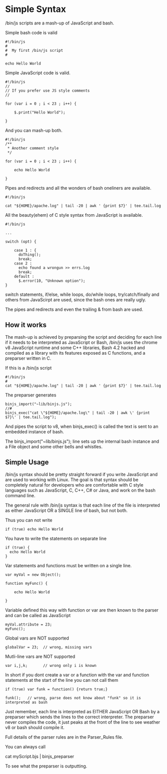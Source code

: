 # Simple Syntax

/bin/js scripts are a mash-up of JavaScript and bash.

Simple bash code is valid

    #!/bin/js
    #
    #  My first /bin/js script
    #

    echo Hello World

Simple JavaScript code is valid.

    #!/bin/js
    //
    // If you prefer use JS style comments
    //

    for (var i = 0 ; i < 23 ; i++) {

        $.print("Hello World");

    }

And you can mash-up both.

    #!/bin/js
    /**
     * Another comment style
     */

    for (var i = 0 ; i < 23 ; i++) {

        echo Hello World

    }

Pipes and redirects and all the wonders of bash oneliners are available.

    #!/bin/js

    cat "${HOME}/apache.log" | tail -20 | awk ' {print $7}' | tee.tail.log

All the beauty(ehem) of C style syntax from JavaScript is available.

	#!/bin/js
	
	...
  
	switch (opt) {

		case 1 : {
		  doThing();
		  break;
		case 2 :
		  echo found a wrongun >> errs.log
		  break;
		default :
		  $.error(10, "Unknown option");
	}    

switch statements, if/else, while loops, do/while loops, try/catch/finally and others from JavaScirpt are used, since the bash ones are really ugly.  

The pipes and redirects and even the trailing & from bash are used.

## How it works

The mash-up is achieved by preparsing the script and deciding for each line if it needs to be interpreted as JavaScript or Bash,  /bin/js uses the chrome v8 JavaScript runtime and some C++ libraries, Bash 4.2 hacked and compiled as a library with its features exposed as C functions, and a preparser written in C.

If this is a /bin/js script

    #!/bin/js
    #
    cat "${HOME}/apache.log" | tail -20 | awk ' {print $7}' | tee.tail.log

The preparser generates

    binjs_import("~lib/binjs.js");
    //#
    binjs_exec("cat \"${HOME}/apache.log\" | tail -20 | awk \' {print $7}\' | tee.tail.log");

And pipes the script to v8, when binjs_exec() is called the text is sent to an embedded instance of bash.

The binjs_import("~lib/binjs.js"); line sets up the internal bash instance and a File object and some other bells and whistles.

## Simple Usage

/bin/js syntax should be pretty straight forward if you write JavaScript and are used to working with Linux. 
The goal is that syntax should be completely natural for developers who are comfortable with C style languages such as JavaScript, C, C++, C# or Java, and work on the bash command line.

The general rule with /bin/js syntax is that each line of the file is interpreted as either JavaScript OR a SINGLE line of bash, but not both.

Thus you can not write

    if (true) echo Hello World

You have to write the statements on separate line

    if (true) {
      echo Hello World
    }


Var statements and functions must be written on a single line.

    var myVal = new Object();

    function myFunc() {

        echo Hello World

    }

Variable defined this way with function or var are then known to the parser and can be called as JavaScript

	myVal.attribute = 23;
	myFunc();

Global vars are NOT supported

    globalVar = 23;  // wrong, missing vars

Mutli-line vars are NOT supported

    var i,j,k;       // wrong only i is known

In short if you dont create a var or a function with the var and function statements at the start of the line you can not call them

    if (true) var funk = function() {return true;}

    funk();   // wrong, parse does not know about "funk" so it is interpreted as bash

Just remember, each line is interpreted as EITHER JavaScript OR Bash by a preparser which sends the lines to the correct interpreter.  The preparser never compiles the code, it just peaks at the front of the line to see weather v8 or bash should compile it.

Full details of the parser rules are in the Parser_Rules file.

You can always call

cat myScript.bjs | binjs_preparser

To see what the preparser is outputting.
